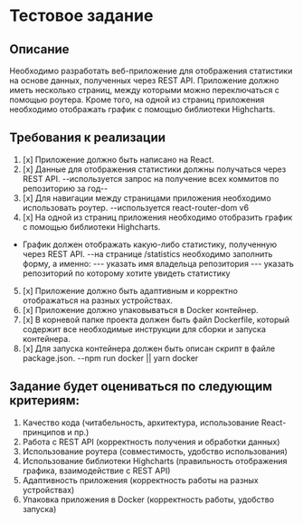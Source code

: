 # Тестовое задание

## Описание
Необходимо разработать веб-приложение для отображения статистики на основе данных, полученных через REST API. Приложение должно иметь несколько страниц, между которыми можно переключаться с помощью роутера. Кроме того, на одной из страниц приложения необходимо отображать график с помощью библиотеки Highcharts.

## Требования к реализации

1. [x] Приложение должно быть написано на React.
2. [x] Данные для отображения статистики должны получаться через REST API.
  --используется запрос на получение всех коммитов по репозиторию за год--
3. [x] Для навигации между страницами приложения необходимо использовать роутер.
  --используется react-router-dom v6
4. [x] На одной из страниц приложения необходимо отобразить график с помощью библиотеки Highcharts.
  * График должен отображать какую-либо статистику, полученную через REST API.
  --на странице /statistics необходимо заполнить форму, а именно:
    --- указать имя владельца репозитория
    --- указать репозиторий по которому хотите увидеть статистику
5. [x] Приложение должно быть адаптивным и корректно отображаться на разных устройствах.
6. [x] Приложение должно упаковываться в Docker контейнер.
7. [x] В корневой папке проекта должен быть файл Dockerfile, который содержит все необходимые инструкции для сборки и запуска контейнера.
8. [x] Для запуска контейнера должен быть описан скрипт в файле package.json.
  --npm run docker || yarn docker

## Задание будет оцениваться по следующим критериям:

1. Качество кода (читабельность, архитектура, использование React-принципов и пр.)
2. Работа с REST API (корректность получения и обработки данных)
3. Использование роутера (совместимость, удобство использования)
4. Использование библиотеки Highcharts (правильность отображения графика, взаимодействие с REST API)
5. Адаптивность приложения (корректность работы на разных устройствах)
6. Упаковка приложения в Docker (корректность работы, удобство запуска)
